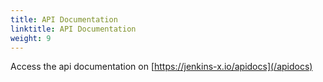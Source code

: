 ```yaml
---
title: API Documentation
linktitle: API Documentation
weight: 9
---
```


Access the api documentation on [https://jenkins-x.io/apidocs](/apidocs)